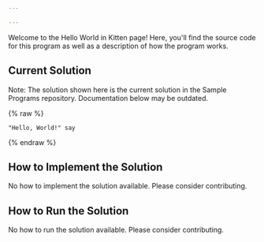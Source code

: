```yaml
---

---
```


Welcome to the Hello World in Kitten page! Here, you'll find the source code for this program as well as a description of how the program works.

## Current Solution

Note: The solution shown here is the current solution in the Sample Programs repository. Documentation below may be outdated.

{% raw %}

```Kitten
"Hello, World!" say

```

{% endraw %}

## How to Implement the Solution

No how to implement the solution available. Please consider contributing.

## How to Run the Solution

No how to run the solution available. Please consider contributing.